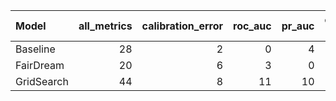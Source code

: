 
| Model   |   all_metrics |   calibration_error |   roc_auc |   pr_auc |   overall_positive rate |   false_positive rate |   true_positive rate |
|:-------------|--------------:|--------------------:|----------:|---------:|------------------------:|----------------------:|---------------------:|
| Baseline     |            28 |                   2 |         0 |        4 |                       5 |                     6 |                   11 |
| FairDream    |            20 |                   6 |         3 |        0 |                       6 |                     4 |                    1 |
| GridSearch   |            44 |                   8 |        11 |       10 |                       5 |                     6 |                    4 |


